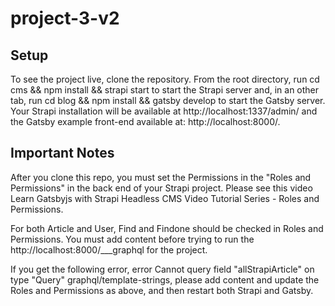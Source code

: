 # project-3-v2

## Setup
To see the project live, clone the repository. From the root directory, run cd cms && npm install && strapi start to start the Strapi server and, in an other tab, run cd blog && npm install && gatsby develop to start the Gatsby server. Your Strapi installation will be available at http://localhost:1337/admin/ and the Gatsby example front-end available at: http://localhost:8000/.

## Important Notes
After you clone this repo, you must set the Permissions in the "Roles and Permissions" in the back end of your Strapi project. Please see this video Learn Gatsbyjs with Strapi Headless CMS Video Tutorial Series - Roles and Permissions.

For both Article and User, Find and Findone should be checked in Roles and Permissions. You must add content before trying to run the http://localhost:8000/___graphql for the project.

If you get the following error, error Cannot query field "allStrapiArticle" on type "Query" graphql/template-strings, please add content and update the Roles and Permissions as above, and then restart both Strapi and Gatsby.